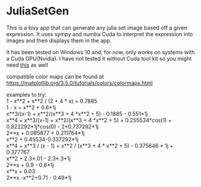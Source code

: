 # JuliaSetGen
This is a kivy app that can generate any julia set image based off a given expression.
It uses sympy and numba Cuda to interpret the expression into images and then displays them in the app.

It has been tested on Windows 10 and, for now, only works on systems with a Cuda GPU(Nvidia).
I have not tested it without Cuda tool kit so you might need [this](https://developer.nvidia.com/cuda-downloads) as well

compatible color maps can be found at https://matplotlib.org/3.5.0/tutorials/colors/colormaps.html

examples to try:  
1 - x\*\*2 + x\*\*2 / (2 + 4 \* x) + 0.7885  
1 - x + x\*\*2 + 0.6\*1j  
x\*\*3/(x-1) + x\*\*2/(x\*\*3 + 4 \*x\*\*2 + 5) - 0.1885 - 0.551\*1j  
x\*\*4 + x\*\*3/(x-1) + x\*\*2/(x\*\*3 + 4 \*x\*\*2 + 5) + 0.255534\*cos(1) + 0.822292\*1j\*cos(0) - 2\*0.737292\*1j  
2\*\*x + 0.085877 + 0.211764\*1j  
x\*\*2 + 0.45534-0.337292\*1j  
x\*\*4 + x\*\*3 / (x - 1) + x\*\*2 / (x\*\*3 + 4 \* x\*\*2 + 5) - 0.375646 \* 1j + 0.377767  
x\*\*2 + 2.3\*.01 - 2.3\*.3\*1j  
2\*\*x + 0.9 - 0.8\*1j  
x\*\*x + 0.03  
2\*\*x -x\*\*2+0.71 - 0.49\*1j  
